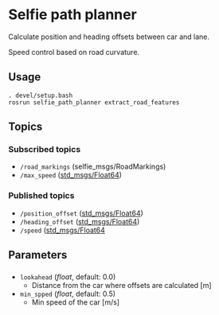 # Selfie path planner
Calculate position and heading offsets between car and lane.

Speed control based on road curvature.
## Usage
```
. devel/setup.bash
rosrun selfie_path_planner extract_road_features
```
## Topics
### Subscribed topics
- `/road_markings` (selfie_msgs/RoadMarkings)
- `/max_speed` ([std_msgs/Float64](http://docs.ros.org/melodic/api/std_msgs/html/msg/Float64.html))
### Published topics
- `/position_offset` ([std_msgs/Float64](http://docs.ros.org/melodic/api/std_msgs/html/msg/Float64.html))
- `/heading_offset` ([std_msgs/Float64](http://docs.ros.org/melodic/api/std_msgs/html/msg/Float64.html))
- `/speed` ([std_msgs/Float64](http://docs.ros.org/melodic/api/std_msgs/html/msg/Float64.html)

## Parameters
###
- `lookahead` (*float*, default: 0.0)
  - Distance from the car where offsets are calculated [m]
- `min_spped` (*float*, default: 0.5)
  - Min speed of the car [m/s]
